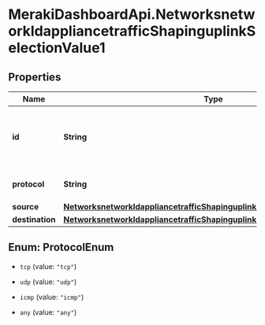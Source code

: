# MerakiDashboardApi.NetworksnetworkIdappliancetrafficShapinguplinkSelectionValue1

## Properties
Name | Type | Description | Notes
------------ | ------------- | ------------- | -------------
**id** | **String** | ID of this applicationCategory or application type traffic filter. E.g.: \"meraki:layer7/category/1\", \"meraki:layer7/application/4\" | [optional] 
**protocol** | **String** | Protocol of this custom type traffic filter. Must be one of: 'tcp', 'udp', 'icmp' or 'any' | [optional] 
**source** | [**NetworksnetworkIdappliancetrafficShapinguplinkSelectionValue1Source**](NetworksnetworkIdappliancetrafficShapinguplinkSelectionValue1Source.md) |  | [optional] 
**destination** | [**NetworksnetworkIdappliancetrafficShapinguplinkSelectionValue1Destination**](NetworksnetworkIdappliancetrafficShapinguplinkSelectionValue1Destination.md) |  | [optional] 


<a name="ProtocolEnum"></a>
## Enum: ProtocolEnum


* `tcp` (value: `"tcp"`)

* `udp` (value: `"udp"`)

* `icmp` (value: `"icmp"`)

* `any` (value: `"any"`)




